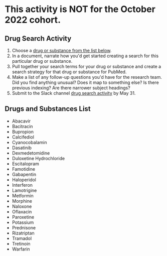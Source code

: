 
# This activity is NOT for the October 2022 cohort.

## Drug Search Activity

<ol>
  <li> Choose a <a href="#drugs-and-substances-list">drug or substance from the list below</a>.</li>
  <li> In a document, narrate how you'd get started creating a search for this particular drug or substance.</li>
  <li> Pull together your search terms for your drug or substance and create a search strategy for that drug or substance for PubMed.</li>
  <li> Make a list of any follow-up questions you'd have for the research team. Did you find anything unusual? Does it map to something else? Is there previous indexing? Are there narrower subject headings?</li>
  <li> Submit to the Slack channel <a href="https://srsearching.slack.com/archives/C036WD82JRE">drug search activity</a> by May 31.</li>
</ol>



## Drugs and Substances List
<ul>
 <li>Abacavir</li><li>Bacitracin</li><li>Bupropion</li><li>Calcifediol</li><li>Cyanocobalamin</li><li>Dasatinib</li><li>Dexmedetomidine</li><li>Duloxetine Hydrochloride</li><li>Escitalopram</li><li>Famotidine</li><li>Gabapentin</li><li>Haloperidol</li><li>Interferon</li><li>Lamotrigine</li><li>Metformin</li><li>Morphine</li><li>Naloxone</li><li>Oflaxacin</li><li>Paroxetine</li><li>Potassium</li><li>Prednisone</li><li>Rizatriptan</li><li>Tramadol</li><li>Tretinoin</li><li>Warfarin</li>
 </ul>
